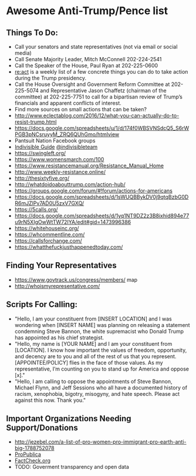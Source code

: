 # Awesome Anti-Trump/Pence list

## Things To Do:

* Call your senators and state representatives (not via email or social media)
* Call Senate Majority Leader, Mitch McConnell 202-224-2541
* Call the Speaker of the House, Paul Ryan at 202-225-0600
* [re:act](http://tinyletter.com/re-act) is a weekly list of a few concrete things you can do to take action during the Trump presidency.
* Call the House Oversight and Government Reform Committee at 202-225-5074 and Representative Jason Chaffetz (chairman of the committee) at 202-225-7751 to call for a bipartisan review of Trump’s financials and apparent conflicts of interest.
* Find more sources on small actions that can be taken?
* http://www.eclectablog.com/2016/12/what-you-can-actually-do-to-resist-trump.html
* https://docs.google.com/spreadsheets/u/1/d/174f0WBSVNSdcQ5_S6rWPGB3pNCsruyyM_ZRQ6QUhGmo/htmlview
* Pantsuit Nation Facebook groups
* [Indivisible Guide](https://www.indivisibleguide.com/) [@indivisibleteam](https://twitter.com/indivisibleteam)
* https://swingleft.org/
* https://www.womensmarch.com/100
* https://www.resistancemanual.org/Resistance_Manual_Home
* http://www.weekly-resistance.online/
* http://thesixtyfive.org/
* http://whatdoidoabouttrump.com/action-hub/
* https://groups.google.com/forum/#!forum/actions-for-americans
* https://docs.google.com/spreadsheets/d/1sWUQBBykDV0j9qtqBzbG0DR6mJZlPv7AD0U5zxV7GXQ/
* https://5calls.org/
* https://docs.google.com/spreadsheets/d/1yq1NT9DZ2z3B8ixhid894e77u9rN5XIgOwWtTW72IYA/edit#gid=1473996386
* https://whitehouseinc.org/
* https://whcommentline.com/
* https://callsforchange.com/
* https://whatthefuckjusthappenedtoday.com/

## Finding Your Representatives

* https://www.govtrack.us/congress/members/
map
* http://whoismyrepresentative.com/

## Scripts For Calling:

* "Hello, I am your constituent from [INSERT LOCATION] and I was wondering when [INSERT NAME] was planning on releasing a statement condemning Steve Bannon, the white supremacist who Donald Trump has appointed as his chief strategist.
* "Hello, my name is [YOUR NAME] and I am your constituent from [LOCATION]. I know how important the values of freedom, opportunity, and decency are to you and all of the rest of us that you represent. [APPOINTEE/POLICY] flies in the face of those values. As my representative, I’m counting on you to stand up for America and oppose [x]."
* "Hello, I am calling to oppose the appointments of Steve Bannon, Michael Flynn, and Jeff Sessions who all have a documented history of racism, xenophobia, bigotry, misogyny, and hate speech. Please act against this now. Thank you."

## Important Organizations Needing Support/Donations

* http://jezebel.com/a-list-of-pro-women-pro-immigrant-pro-earth-anti-big-1788752078
* [ProPublica](https://www.propublica.org/donate/)
* [FactCheck.org](https://giving.apps.upenn.edu/giving/jsp/fast.do?fastStart=simpleForm&program=ANS&fund=602014)
* TODO: Goverment transparency and open data
